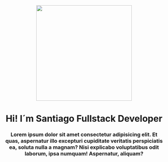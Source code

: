 <div id="header" align="center">
  <img
    src="https://media.tenor.com/-buzIaq-QeoAAAAC/code-coding.gif"
    width="300"
  />
  <h1>Hi! I´m Santiago Fullstack Developer</h1>
  <h3>
    Lorem ipsum dolor sit amet consectetur adipisicing elit. Et quas, aspernatur
    illo excepturi cupiditate veritatis perspiciatis ea, soluta nulla a magnam?
    Nisi explicabo voluptatibus odit laborum, ipsa numquam! Aspernatur, aliquam?
  </h3>
</div>



<div id="header" align="center">
  <a href="https://img.shields.io/badge/Link-Linkedin-blue"></a>
</div>


